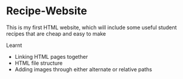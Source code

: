 # Recipe-Website

This is my first HTML website, which will include some useful student recipes that are cheap and easy to make

Learnt 
- Linking HTML pages together 
- HTML file structure 
- Adding images through either alternate or relative paths 
